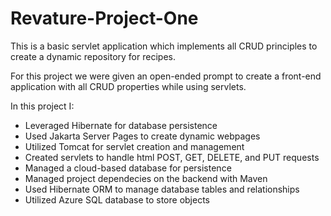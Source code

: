 # Revature-Project-One
This is a basic servlet application which implements all CRUD principles to create a dynamic repository for recipes.

For this project we were given an open-ended prompt to create a front-end application with all CRUD properties while using servlets.

 
In this project I:
   - Leveraged Hibernate for database persistence
   - Used Jakarta Server Pages to create dynamic webpages
   - Utilized Tomcat for servlet creation and management
   - Created servlets to handle html POST, GET, DELETE, and PUT requests
   - Managed a cloud-based database for persistence
   - Managed project dependecies on the backend with Maven
   - Used Hibernate ORM to manage database tables and relationships
   - Utilized Azure SQL database to store objects



